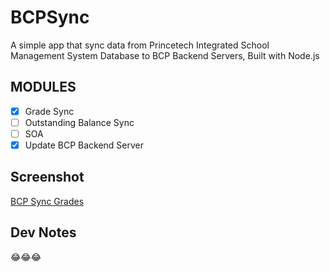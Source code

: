 # BCPSync

   A simple app that sync data from Princetech Integrated School Management System Database to BCP Backend Servers, 
   Built with Node.js

## MODULES
    
   - [x] Grade Sync
   - [ ] Outstanding Balance Sync
   - [ ] SOA 
   - [x] Update BCP Backend Server

## Screenshot

   [BCP Sync Grades](https://i.imgur.com/tmpLRXi.pngi)
   
## Dev Notes

   😂😂😂
